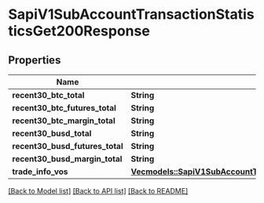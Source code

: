 # SapiV1SubAccountTransactionStatisticsGet200Response

## Properties

Name | Type | Description | Notes
------------ | ------------- | ------------- | -------------
**recent30_btc_total** | **String** |  | 
**recent30_btc_futures_total** | **String** |  | 
**recent30_btc_margin_total** | **String** |  | 
**recent30_busd_total** | **String** |  | 
**recent30_busd_futures_total** | **String** |  | 
**recent30_busd_margin_total** | **String** |  | 
**trade_info_vos** | [**Vec<models::SapiV1SubAccountTransactionStatisticsGet200ResponseTradeInfoVosInner>**](_sapi_v1_sub_account_transaction_statistics_get_200_response_tradeInfoVos_inner.md) |  | 

[[Back to Model list]](../README.md#documentation-for-models) [[Back to API list]](../README.md#documentation-for-api-endpoints) [[Back to README]](../README.md)


